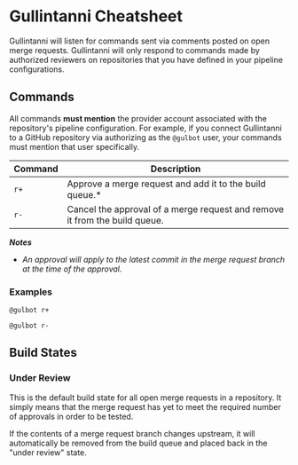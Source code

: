 Gullintanni Cheatsheet
======================

Gullintanni will listen for commands sent via comments posted on open merge
requests. Gullintanni will only respond to commands made by authorized
reviewers on repositories that you have defined in your pipeline
configurations.

Commands
--------

All commands **must mention** the provider account associated with the
repository's pipeline configuration. For example, if you connect Gullintanni to
a GitHub repository via authorizing as the `@gulbot` user, your commands must
mention that user specifically.

| Command | Description |
| ------- | ----------- |
| `r+`    | Approve a merge request and add it to the build queue.\* |
| `r-`    | Cancel the approval of a merge request and remove it from the build queue. |

_**Notes**_

* _An approval will apply to the latest commit in the merge request branch at
  the time of the approval._

### Examples

```
@gulbot r+
```

```
@gulbot r-
```

Build States
------------

### Under Review

This is the default build state for all open merge requests in a repository. It
simply means that the merge request has yet to meet the required number of
approvals in order to be tested.

If the contents of a merge request branch changes upstream, it will
automatically be removed from the build queue and placed back in the "under
review" state.
